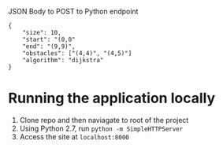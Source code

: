 
JSON Body to POST to Python endpoint
```
{
    "size": 10,
    "start": "(0,0"
    "end": "(9,9)",
    "obstacles": ["(4,4)", "(4,5)"]
    "algorithm": "dijkstra"
}
```

# Running the application locally
1. Clone repo and then naviagate to root of the project
1. Using Python 2.7, run `python -m SimpleHTTPServer`
1. Access the site at `localhost:8000`
